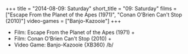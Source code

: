 +++
title = "2014-08-09: Saturday"
short_title = "09: Saturday"
films = ["Escape From the Planet of the Apes (1971)", "Conan O’Brien Can't Stop (2010)"]
video-games = ["Banjo-Kazooie"]
+++


* Film: Escape From the Planet of the Apes (1971) +
* Film: Conan O’Brien Can't Stop (2010) +
* Video Game: Banjo-Kazooie {XB360} /b/